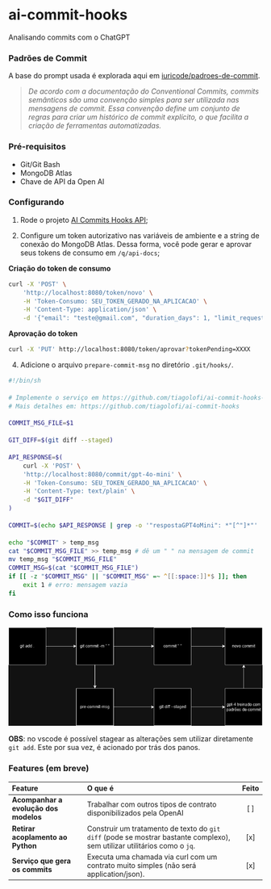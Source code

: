 # ai-commit-hooks
Analisando commits com o ChatGPT

### Padrões de Commit

A base do prompt usada é explorada aqui em [iuricode/padroes-de-commit](https://github.com/iuricode/padroes-de-commits).

> _De acordo com a documentação do Conventional Commits, commits semânticos são uma convenção simples para ser utilizada nas mensagens de commit. Essa convenção define um conjunto de regras para criar um histórico de commit explícito, o que facilita a criação de ferramentas automatizadas._

### Pré-requisitos

- Git/Git Bash
- MongoDB Atlas
- Chave de API da Open AI

### Configurando

1. Rode o projeto [AI Commits Hooks API](https://github.com/tiagolofi/ai-commit-hooks-api);

3. Configure um token autorizativo nas variáveis de ambiente e a string de conexão do MongoDB Atlas. Dessa forma, você pode gerar e aprovar seus tokens de consumo em `/q/api-docs`;

**Criação do token de consumo**
```bash
curl -X 'POST' \
    'http://localhost:8080/token/novo' \
    -H 'Token-Consumo: SEU_TOKEN_GERADO_NA_APLICACAO' \
    -H 'Content-Type: application/json' \
    -d '{"email": "teste@gmail.com", "duration_days": 1, "limit_request": 1}'
```

**Aprovação do token**
```bash
curl -X 'PUT' http://localhost:8080/token/aprovar?tokenPending=XXXX
```

4. Adicione o arquivo `prepare-commit-msg` no diretório `.git/hooks/`.

```bash
#!/bin/sh

# Implemente o serviço em https://github.com/tiagolofi/ai-commit-hooks-api
# Mais detalhes em: https://github.com/tiagolofi/ai-commit-hooks

COMMIT_MSG_FILE=$1

GIT_DIFF=$(git diff --staged)

API_RESPONSE=$(
    curl -X 'POST' \
    'http://localhost:8080/commit/gpt-4o-mini' \
    -H 'Token-Consumo: SEU_TOKEN_GERADO_NA_APLICACAO' \
    -H 'Content-Type: text/plain' \
    -d "$GIT_DIFF"
)

COMMIT=$(echo $API_RESPONSE | grep -o '"respostaGPT4oMini": *"[^"]*"' | awk -F'"' '{print $4}')

echo "$COMMIT" > temp_msg
cat "$COMMIT_MSG_FILE" >> temp_msg # dê um " " na mensagem de commit
mv temp_msg "$COMMIT_MSG_FILE"
COMMIT_MSG=$(cat "$COMMIT_MSG_FILE")
if [[ -z "$COMMIT_MSG" || "$COMMIT_MSG" =~ ^[[:space:]]*$ ]]; then
    exit 1 # erro: mensagem vazia
fi
```

### Como isso funciona

![](ai-commit-dark.png)

**OBS**: no vscode é possível stagear as alterações sem utilizar diretamente `git add`. Este por sua vez, é acionado por trás dos panos.

### Features (em breve)

| Feature | O que é | Feito |
|:--------|:--------|:-----:|
| **Acompanhar a evolução dos modelos** | Trabalhar com outros tipos de contrato disponibilizados pela OpenAI | [ ] |
| **Retirar acoplamento ao Python** | Construir um tratamento de texto do `git diff` (pode se mostrar bastante complexo), sem utilizar utilitários como o `jq`. | [x] |
| **Serviço que gera os commits** | Executa uma chamada via curl com um contrato muito simples (não será application/json). | [x] | 

